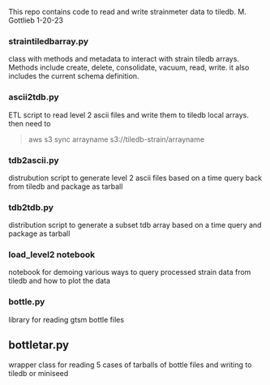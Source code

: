 This repo contains code to read and write strainmeter data to tiledb.
M. Gottlieb 1-20-23

### straintiledbarray.py
class with methods and metadata to interact with strain tiledb arrays.  
Methods include create, delete, consolidate, vacuum, read, write.  it also 
includes the current schema definition.

### ascii2tdb.py
ETL script to read level 2 ascii files and write them to tiledb local arrays.  then need to
> aws s3 sync arrayname s3://tiledb-strain/arrayname

### tdb2ascii.py
distrubution script to generate level 2 ascii files based on a time query
back from tiledb and package as tarball

### tdb2tdb.py
distribution script to generate a subset tdb array based on a time query and 
package as tarball

### load_level2 notebook
notebook for demoing various ways to query processed strain data from tiledb and
how to plot the data

### bottle.py
library for reading gtsm bottle files

## bottletar.py
wrapper class for reading 5 cases of tarballs of bottle files and writing to tiledb or miniseed